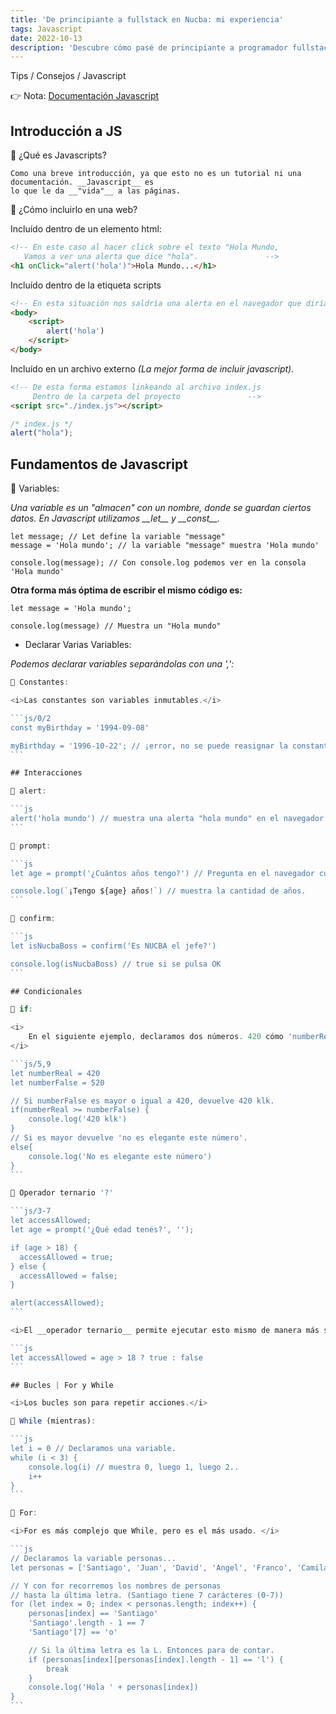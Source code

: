 ```yaml
---
title: 'De principiante a fullstack en Nucba: mi experiencia'
tags: Javascript
date: 2022-10-13
description: 'Descubre cómo pasé de principiante a programador fullstack en el bootcamp de programación Nucba con mi experiencia personal en la enseñanza de JavaScript.'
---
```


Tips / Consejos / Javascript

👉 Nota: [Documentación Javascript](https://es.javascript.info/)

## Introducción a JS

🔅 ¿Qué es Javascripts?

    Como una breve introducción, ya que esto no es un tutorial ni una documentación. __Javascript__ es
    lo que le da __"vida"__ a las páginas.

🔅 ¿Cómo incluirlo en una web?

Incluído dentro de un elemento html:

```html
<!-- En este caso al hacer click sobre el texto "Hola Mundo,
   Vamos a ver una alerta que dice "hola".               -->
<h1 onClick="alert('hola')">Hola Mundo...</h1>
```

Incluído dentro de la etiqueta scripts

```html
<!-- En esta situación nos saldría una alerta en el navegador que diría "hola". -->
<body>
	<script>
		alert('hola')
	</script>
</body>
```

Incluído en un archivo externo <i>(La mejor forma de incluir javascript).</i>

```html
<!-- De esta forma estamos linkeando al archivo index.js
     Dentro de la carpeta del proyecto               -->
<script src="./index.js"></script>
```

```js
/* index.js */
alert("hola");
```

## Fundamentos de Javascript

🔅 Variables:

<i>
	Una variable es un "almacen" con un nombre, donde se guardan ciertos datos. En Javascript
	utilizamos __let__ y __const__.
</i>

```js/3
let message; // Let define la variable "message"
message = 'Hola mundo'; // la variable "message" muestra 'Hola mundo'

console.log(message); // Con console.log podemos ver en la consola 'Hola mundo'
```

**Otra forma más óptima de escribir el mismo código es:**

```js/2
let message = 'Hola mundo';

console.log(message) // Muestra un "Hola mundo"
```

- Declarar Varias Variables:

<i>Podemos declarar variables separándolas con una ',':</i>

````js let user = 'linuxin', age = 28, message = 'Hola mundo'; ~~~
🔅 Constantes:

<i>Las constantes son variables inmutables.</i>

```js/0/2
const myBirthday = '1994-09-08'

myBirthday = '1996-10-22'; // ¡error, no se puede reasignar la constante!
```

## Interacciones

🔅 alert:

```js
alert('hola mundo') // muestra una alerta "hola mundo" en el navegador
```

🔅 prompt:

```js
let age = prompt('¿Cuántos años tengo?') // Pregunta en el navegador cuántos años tengo.

console.log(`¡Tengo ${age} años!`) // muestra la cantidad de años.
```

🔅 confirm:

```js
let isNucbaBoss = confirm('Es NUCBA el jefe?')

console.log(isNucbaBoss) // true si se pulsa OK
```

## Condicionales

🔅 if:

<i>
	En el siguiente ejemplo, declaramos dos números. 420 cómo 'numberReal' y 520 como 'numberFalse'.
</i>

```js/5,9
let numberReal = 420
let numberFalse = 520

// Si numberFalse es mayor o igual a 420, devuelve 420 klk.
if(numberReal >= numberFalse) {
    console.log('420 klk')
}
// Si es mayor devuelve 'no es elegante este número'.
else{
    console.log('No es elegante este número')
}
```

🔅 Operador ternario '?'

```js/3-7
let accessAllowed;
let age = prompt('¿Qué edad tenés?', '');

if (age > 18) {
  accessAllowed = true;
} else {
  accessAllowed = false;
}

alert(accessAllowed);
```

<i>El __operador ternario__ permite ejecutar esto mismo de manera más sencilla.</i>

```js
let accessAllowed = age > 18 ? true : false
```

## Bucles | For y While

<i>Los bucles son para repetir acciones.</i>

🔅 While (mientras):

```js
let i = 0 // Declaramos una variable.
while (i < 3) {
	console.log(i) // muestra 0, luego 1, luego 2..
	i++
}
```

🔅 For:

<i>For es más complejo que While, pero es el más usado. </i>

```js
// Declaramos la variable personas...
let personas = ['Santiago', 'Juan', 'David', 'Angel', 'Franco', 'Camila']

// Y con for recorremos los nombres de personas
// hasta la última letra. (Santiago tiene 7 carácteres (0-7))
for (let index = 0; index < personas.length; index++) {
	personas[index] == 'Santiago'
	'Santiago'.length - 1 == 7
	'Santiago'[7] == 'o'

	// Si la última letra es la L. Entonces para de contar.
	if (personas[index][personas[index].length - 1] == 'l') {
		break
	}
	console.log('Hola ' + personas[index])
}
```
````
